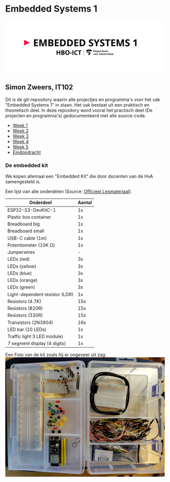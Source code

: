 # Embedded Systems 1

![embedded-systems-header](./assets/em1_markdown_header.png)

## Simon Zweers, IT102

Dit is de git-repository waarin alle projectjes en programma's voor het vak "Embedded Systems 1" in staan. Het vak bestaat uit een praktisch en theoretisch deel. In deze repository word vooral het practisch deel (De projecten en programma's) gedocumenteerd met alle source-code.

- [Week 1](/week1/)
- [Week 2](/week2/)
- [Week 3](/week3/)
- [Week 4](/week4/)
- [Week 5](/week5/)
- [Eindopdracht](/week6/)

### De embedded kit

We kopen allemaal een "Embedded Kit" die door docenten van de HvA samengesteld is.

Een lijst van alle onderdelen (Source: [Officieel Lesmateriaal](https://gitlab.fdmci.hva.nl/embedded-systems-1/lesmateriaal/-/blob/main/README.md#modal-confirm-fork-webide)).

|Onderdeel                       | Aantal |
|--------------------------------|--------|
| ESP32-S3-DevKitC-1             |   1x   |
| Plastic box container          |   1x   |
| Breadboard big                 |   1x   |
| Breadboard small               |   1x   |
| USB-C cable (1m)               |   1x   |
| Potentiometer (10K Ω)          |   1x   |
| Jumperwires                    |    -   |
| LEDs (red)                     |   3x   |
| LEDs (yellow)                  |   3x   |
| LEDs (blue)                    |   3x   |
| LEDs (orange)                  |   3x   |
| LEDs (green)                   |   3x   |
| Light-dependent resistor (LDR) |   1x   |
| Resistors (4.7K)               |  15x   |
| Resistors (820R)               |  15x   |
| Resistors (330R)               |  15x   |
| Transistors (2N3904)           |  16x   |
| LED bar (10 LEDs)              |   1x   |
| Traffic light 3 LED module)    |   1x   |
| 7 segment display (4 digits)   |   1x   |

Een Foto van de kit zoals hij er ongeveer uit zag:
![EmbeddedSystems](assets/embedded_kit.jpg)
